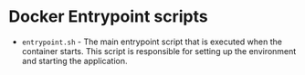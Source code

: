 # Docker Entrypoint scripts

- `entrypoint.sh` - The main entrypoint script that is executed when the container starts. This script is responsible for setting up the environment and starting the application.
